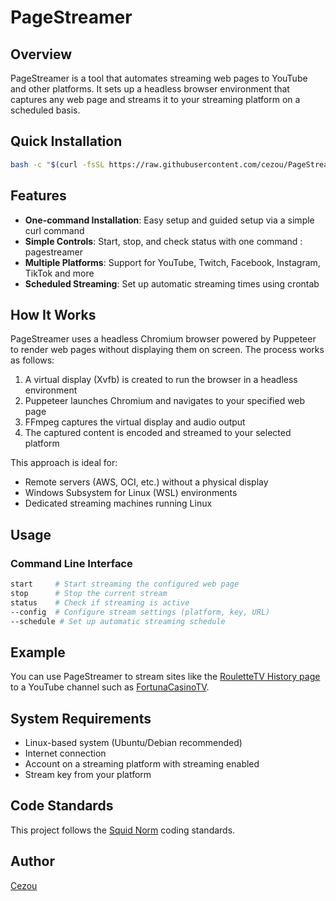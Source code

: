 # PageStreamer

## Overview

PageStreamer is a tool that automates streaming web pages to YouTube and other platforms. It sets up a headless browser environment that captures any web page and streams it to your streaming platform on a scheduled basis.

## Quick Installation

```bash
bash -c "$(curl -fsSL https://raw.githubusercontent.com/cezou/PageStreamer/master/install.sh)"
```


## Features

- **One-command Installation**: Easy setup and guided setup via a simple curl command
- **Simple Controls**: Start, stop, and check status with one command : pagestreamer
- **Multiple Platforms**: Support for YouTube, Twitch, Facebook, Instagram, TikTok and more
- **Scheduled Streaming**: Set up automatic streaming times using crontab

## How It Works

PageStreamer uses a headless Chromium browser powered by Puppeteer to render web pages without displaying them on screen. The process works as follows:

1. A virtual display (Xvfb) is created to run the browser in a headless environment
2. Puppeteer launches Chromium and navigates to your specified web page
3. FFmpeg captures the virtual display and audio output
4. The captured content is encoded and streamed to your selected platform

This approach is ideal for:
- Remote servers (AWS, OCI, etc.) without a physical display
- Windows Subsystem for Linux (WSL) environments
- Dedicated streaming machines running Linux


## Usage

### Command Line Interface

```bash
start     # Start streaming the configured web page
stop      # Stop the current stream
status    # Check if streaming is active
--config  # Configure stream settings (platform, key, URL)
--schedule # Set up automatic streaming schedule
```

## Example

You can use PageStreamer to stream sites like the [RouletteTV History page](https://roulette-tv.vercel.app/history) to a YouTube channel such as [FortunaCasinoTV](https://www.youtube.com/@FortunaCasinoTV/live).

## System Requirements

- Linux-based system (Ubuntu/Debian recommended)
- Internet connection
- Account on a streaming platform with streaming enabled
- Stream key from your platform

## Code Standards

This project follows the [Squid Norm](https://cezou.github.io/SquidNorm/#/) coding standards.

## Author

[Cezou](https://github.com/cezou/)
 